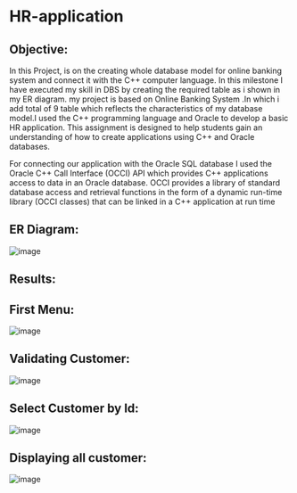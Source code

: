 # HR-application

## Objective:

In this Project, is on the creating whole database model for online banking system and connect it with the C++ computer language. In this milestone I have executed my skill in DBS by creating the required table as i shown in my ER diagram. my project is based on Online Banking System .In which i add total of 9 table which reflects the characteristics of my database model.I used the C++ programming language and Oracle to develop a basic HR application. This assignment is designed to help students gain an understanding of how to create applications using C++ and Oracle databases.

For connecting our application with the Oracle SQL database I used the Oracle C++ Call Interface (OCCI) API which provides C++ applications access to data in an Oracle database. OCCI provides a library of standard database access and retrieval functions in the form of a dynamic run-time library (OCCI classes) that can be linked in a C++ application at run time

## ER Diagram: 
![image](https://user-images.githubusercontent.com/94931828/207785007-a0aba6a4-2f8d-4c6a-a57c-5a374c1e16da.png)



## Results:

## First Menu:
![image](https://user-images.githubusercontent.com/94931828/207785811-8e3b8c18-8718-40c3-bb0c-addabd851ac5.png)

## Validating Customer:
![image](https://user-images.githubusercontent.com/94931828/207788038-bc95b238-4210-486e-977b-91f5c5ae34ae.png)

## Select Customer by Id:
![image](https://user-images.githubusercontent.com/94931828/207786046-9c40066c-c696-4ed9-a41f-c450a4511dc7.png)

## Displaying all customer:
![image](https://user-images.githubusercontent.com/94931828/207786435-c953497c-2e3f-43f2-8829-9dfab38abf05.png)






